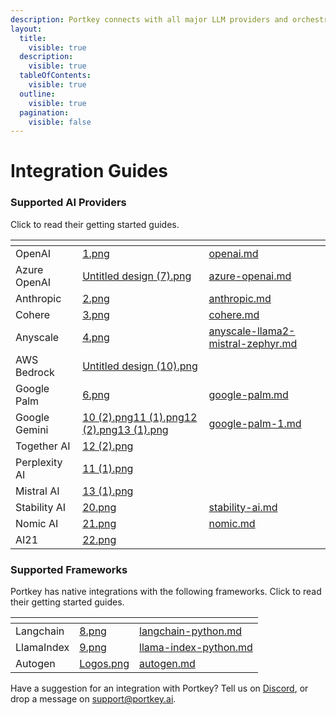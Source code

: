 ```yaml
---
description: Portkey connects with all major LLM providers and orchestration frameworks.
layout:
  title:
    visible: true
  description:
    visible: true
  tableOfContents:
    visible: true
  outline:
    visible: true
  pagination:
    visible: false
---
```


# Integration Guides

### Supported AI Providers

Click to read their getting started guides.

<table data-view="cards" data-full-width="false"><thead><tr><th></th><th data-hidden data-card-cover data-type="files"></th><th data-hidden data-card-target data-type="content-ref"></th></tr></thead><tbody><tr><td>OpenAI</td><td><a href="../../.gitbook/assets/1.png">1.png</a></td><td><a href="openai.md">openai.md</a></td></tr><tr><td>Azure OpenAI</td><td><a href="../../.gitbook/assets/Untitled design (7).png">Untitled design (7).png</a></td><td><a href="azure-openai.md">azure-openai.md</a></td></tr><tr><td>Anthropic</td><td><a href="../../.gitbook/assets/2.png">2.png</a></td><td><a href="anthropic.md">anthropic.md</a></td></tr><tr><td>Cohere</td><td><a href="../../.gitbook/assets/3.png">3.png</a></td><td><a href="cohere.md">cohere.md</a></td></tr><tr><td>Anyscale</td><td><a href="../../.gitbook/assets/4.png">4.png</a></td><td><a href="anyscale-llama2-mistral-zephyr.md">anyscale-llama2-mistral-zephyr.md</a></td></tr><tr><td>AWS Bedrock</td><td><a href="../../.gitbook/assets/Untitled design (10).png">Untitled design (10).png</a></td><td></td></tr><tr><td>Google Palm</td><td><a href="../../.gitbook/assets/6.png">6.png</a></td><td><a href="google-palm.md">google-palm.md</a></td></tr><tr><td>Google Gemini</td><td><a href="../../.gitbook/assets/10 (2).png">10 (2).png</a><a href="../../.gitbook/assets/11 (1).png">11 (1).png</a><a href="../../.gitbook/assets/12 (2).png">12 (2).png</a><a href="../../.gitbook/assets/13 (1).png">13 (1).png</a></td><td><a href="google-palm-1.md">google-palm-1.md</a></td></tr><tr><td>Together AI</td><td><a href="../../.gitbook/assets/12 (2).png">12 (2).png</a></td><td></td></tr><tr><td>Perplexity AI</td><td><a href="../../.gitbook/assets/11 (1).png">11 (1).png</a></td><td></td></tr><tr><td>Mistral AI</td><td><a href="../../.gitbook/assets/13 (1).png">13 (1).png</a></td><td></td></tr><tr><td>Stability AI</td><td><a href="../../.gitbook/assets/20.png">20.png</a></td><td><a href="stability-ai.md">stability-ai.md</a></td></tr><tr><td>Nomic AI</td><td><a href="../../.gitbook/assets/21.png">21.png</a></td><td><a href="nomic.md">nomic.md</a></td></tr><tr><td>AI21</td><td><a href="../../.gitbook/assets/22.png">22.png</a></td><td></td></tr></tbody></table>

### Supported Frameworks

Portkey has native integrations with the following frameworks. Click to read their getting started guides.

<table data-view="cards"><thead><tr><th></th><th data-hidden data-card-cover data-type="files"></th><th data-hidden data-card-target data-type="content-ref"></th></tr></thead><tbody><tr><td>Langchain</td><td><a href="../../.gitbook/assets/8.png">8.png</a></td><td><a href="langchain-python.md">langchain-python.md</a></td></tr><tr><td>LlamaIndex</td><td><a href="../../.gitbook/assets/9.png">9.png</a></td><td><a href="llama-index-python.md">llama-index-python.md</a></td></tr><tr><td>Autogen</td><td><a href="../../.gitbook/assets/Logos.png">Logos.png</a></td><td><a href="autogen.md">autogen.md</a></td></tr></tbody></table>

Have a suggestion for an integration with Portkey? Tell us on [Discord](https://discord.gg/DD7vgKK299), or drop a message on support@portkey.ai.
